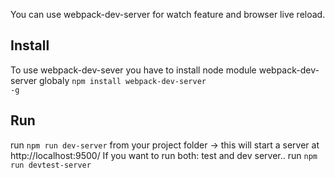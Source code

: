You can use webpack-dev-server for watch feature and browser live reload.

## Install
To use webpack-dev-sever you have to install node module webpack-dev-server globaly
<code>npm install webpack-dev-server -g</code>

## Run
run <code>npm run dev-server</code> from your project folder -> this will start a server at http://localhost:9500/
If you want to run both: test and dev server.. run <code>npm run devtest-server</code>
